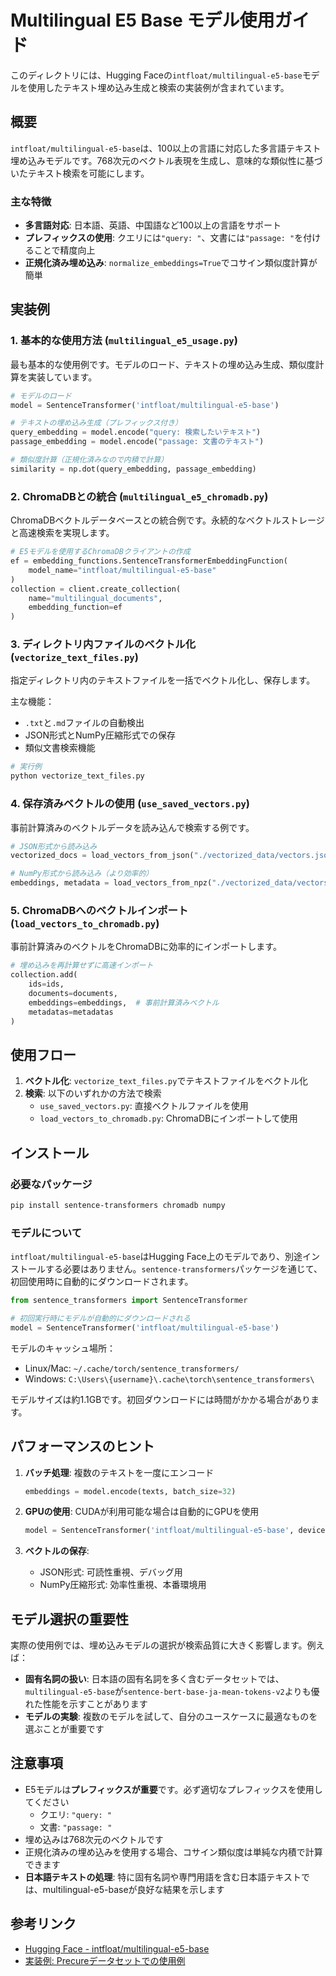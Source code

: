 # Multilingual E5 Base モデル使用ガイド

このディレクトリには、Hugging Faceの`intfloat/multilingual-e5-base`モデルを使用したテキスト埋め込み生成と検索の実装例が含まれています。

## 概要

`intfloat/multilingual-e5-base`は、100以上の言語に対応した多言語テキスト埋め込みモデルです。768次元のベクトル表現を生成し、意味的な類似性に基づいたテキスト検索を可能にします。

### 主な特徴

- **多言語対応**: 日本語、英語、中国語など100以上の言語をサポート
- **プレフィックスの使用**: クエリには`"query: "`、文書には`"passage: "`を付けることで精度向上
- **正規化済み埋め込み**: `normalize_embeddings=True`でコサイン類似度計算が簡単

## 実装例

### 1. 基本的な使用方法 (`multilingual_e5_usage.py`)

最も基本的な使用例です。モデルのロード、テキストの埋め込み生成、類似度計算を実装しています。

```python
# モデルのロード
model = SentenceTransformer('intfloat/multilingual-e5-base')

# テキストの埋め込み生成（プレフィックス付き）
query_embedding = model.encode("query: 検索したいテキスト")
passage_embedding = model.encode("passage: 文書のテキスト")

# 類似度計算（正規化済みなので内積で計算）
similarity = np.dot(query_embedding, passage_embedding)
```

### 2. ChromaDBとの統合 (`multilingual_e5_chromadb.py`)

ChromaDBベクトルデータベースとの統合例です。永続的なベクトルストレージと高速検索を実現します。

```python
# E5モデルを使用するChromaDBクライアントの作成
ef = embedding_functions.SentenceTransformerEmbeddingFunction(
    model_name="intfloat/multilingual-e5-base"
)
collection = client.create_collection(
    name="multilingual_documents",
    embedding_function=ef
)
```

### 3. ディレクトリ内ファイルのベクトル化 (`vectorize_text_files.py`)

指定ディレクトリ内のテキストファイルを一括でベクトル化し、保存します。

主な機能：

- `.txt`と`.md`ファイルの自動検出
- JSON形式とNumPy圧縮形式での保存
- 類似文書検索機能

```bash
# 実行例
python vectorize_text_files.py
```

### 4. 保存済みベクトルの使用 (`use_saved_vectors.py`)

事前計算済みのベクトルデータを読み込んで検索する例です。

```python
# JSON形式から読み込み
vectorized_docs = load_vectors_from_json("./vectorized_data/vectors.json")

# NumPy形式から読み込み（より効率的）
embeddings, metadata = load_vectors_from_npz("./vectorized_data/vectors.npz")
```

### 5. ChromaDBへのベクトルインポート (`load_vectors_to_chromadb.py`)

事前計算済みのベクトルをChromaDBに効率的にインポートします。

```python
# 埋め込みを再計算せずに高速インポート
collection.add(
    ids=ids,
    documents=documents,
    embeddings=embeddings,  # 事前計算済みベクトル
    metadatas=metadatas
)
```

## 使用フロー

1. **ベクトル化**: `vectorize_text_files.py`でテキストファイルをベクトル化
2. **検索**: 以下のいずれかの方法で検索
   - `use_saved_vectors.py`: 直接ベクトルファイルを使用
   - `load_vectors_to_chromadb.py`: ChromaDBにインポートして使用

## インストール

### 必要なパッケージ

```bash
pip install sentence-transformers chromadb numpy
```

### モデルについて

`intfloat/multilingual-e5-base`はHugging Face上のモデルであり、別途インストールする必要はありません。`sentence-transformers`パッケージを通じて、初回使用時に自動的にダウンロードされます。

```python
from sentence_transformers import SentenceTransformer

# 初回実行時にモデルが自動的にダウンロードされる
model = SentenceTransformer('intfloat/multilingual-e5-base')
```

モデルのキャッシュ場所：

- Linux/Mac: `~/.cache/torch/sentence_transformers/`
- Windows: `C:\Users\{username}\.cache\torch\sentence_transformers\`

モデルサイズは約1.1GBです。初回ダウンロードには時間がかかる場合があります。

## パフォーマンスのヒント

1. **バッチ処理**: 複数のテキストを一度にエンコード

   ```python
   embeddings = model.encode(texts, batch_size=32)
   ```

2. **GPUの使用**: CUDAが利用可能な場合は自動的にGPUを使用

   ```python
   model = SentenceTransformer('intfloat/multilingual-e5-base', device='cuda')
   ```

3. **ベクトルの保存**:
   - JSON形式: 可読性重視、デバッグ用
   - NumPy圧縮形式: 効率性重視、本番環境用

## モデル選択の重要性

実際の使用例では、埋め込みモデルの選択が検索品質に大きく影響します。例えば：

- **固有名詞の扱い**: 日本語の固有名詞を多く含むデータセットでは、`multilingual-e5-base`が`sentence-bert-base-ja-mean-tokens-v2`よりも優れた性能を示すことがあります
- **モデルの実験**: 複数のモデルを試して、自分のユースケースに最適なものを選ぶことが重要です

## 注意事項

- E5モデルは**プレフィックスが重要**です。必ず適切なプレフィックスを使用してください
  - クエリ: `"query: "`
  - 文書: `"passage: "`
- 埋め込みは768次元のベクトルです
- 正規化済みの埋め込みを使用する場合、コサイン類似度は単純な内積で計算できます
- **日本語テキストの処理**: 特に固有名詞や専門用語を含む日本語テキストでは、multilingual-e5-baseが良好な結果を示します

## 参考リンク

- [Hugging Face - intfloat/multilingual-e5-base](https://huggingface.co/intfloat/multilingual-e5-base)
- [実装例: Precureデータセットでの使用例](https://memo.sugyan.com/entry/2025/06/05/090000)
